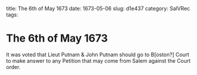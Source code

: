 title: The 6th of May 1673
date: 1673-05-06
slug: d1e437
category: SalVRec
tags: 


<div markdown class="doc" id="d1e437">


# The 6th of May 1673

It was voted that Lieut Putnam & John Putnam should go to B[oston?] Court to make answer to any Petition that may come from Salem against the Court order.
</div>